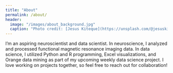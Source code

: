 ```yaml
---
title: "About"
permalink: /about/
header:
  image: "/images/about_background.jpg"
  caption: "Photo credit: [Jesus Kiteque](https://unsplash.com/@jesuskiteque?utm_medium=referral&utm_campaign=photographer-credit&utm_content=creditBadge)"
---
```


I’m an aspiring neuroscientist and data scientist. In neuroscience, I analyzed and processed functional magnetic resonance imaging data. In data science, I utilized Python and R programming, Excel visualizations, and Orange data mining as part of my upcoming weekly data science project. I love working on projects together, so feel free to reach out for collaboration!
